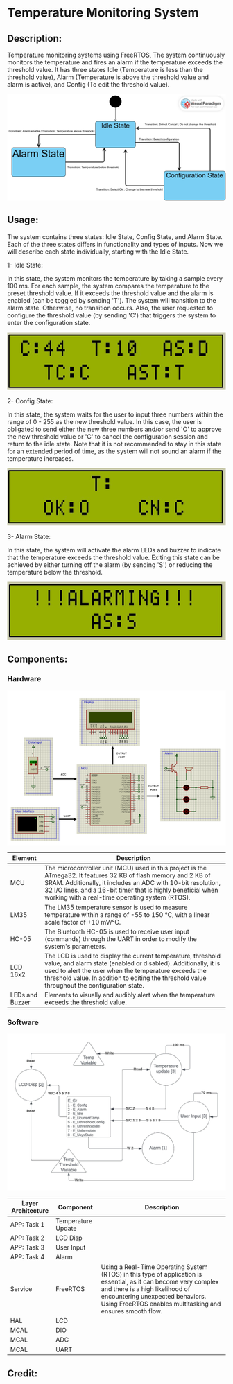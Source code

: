 # Temperature Monitoring System
## Description:
Temperature monitoring systems using FreeRTOS, The system continuously monitors the temperature and fires an alarm if the temperature exceeds the threshold value. It has three states Idle (Temperature is less than the threshold value), Alarm (Temperature is above the threshold value and alarm is active), and Config (To edit the threshold value).

![Alt text](https://github.com/OmarAbdulQadir/Temperature-Monitoring-System/blob/main/NTI_RTOS_PROJ_TempMonitorSys_Designs/State%20Machine.jpg?raw=true)



## Usage:
The system contains three states: Idle State, Config State, and Alarm State. Each of the three states differs in functionality and types of inputs. Now we will describe each state individually, starting with the Idle State.

1- Idle State:

In this state, the system monitors the temperature by taking a sample every 100 ms. For each sample, the system compares the temperature to the preset threshold value. If it exceeds the threshold value and the alarm is enabled (can be toggled by sending 'T'). The system will transition to the alarm state. Otherwise, no transition occurs. Also, the user requested to configure the threshold value (by sending 'C') that triggers the system to enter the configuration state.

![Alt text](https://github.com/OmarAbdulQadir/Temperature-Monitoring-System/blob/main/NTI_RTOS_PROJ_TempMonitorSys_Designs/Idle.JPG?raw=true)

2- Config State:

In this state, the system waits for the user to input three numbers within the range of 0 - 255 as the new threshold value. In this case, the user is obligated to send either the new three numbers and/or send 'O' to approve the new threshold value or 'C' to cancel the configuration session and return to the idle state. Note that it is not recommended to stay in this state for an extended period of time, as the system will not sound an alarm if the temperature increases.

![Alt text](https://github.com/OmarAbdulQadir/Temperature-Monitoring-System/blob/main/NTI_RTOS_PROJ_TempMonitorSys_Designs/config.JPG?raw=true)

3- Alarm State:

In this state, the system will activate the alarm LEDs and buzzer to indicate that the temperature exceeds the threshold value. Exiting this state can be achieved by either turning off the alarm (by sending 'S') or reducing the temperature below the threshold.

![Alt text](https://github.com/OmarAbdulQadir/Temperature-Monitoring-System/blob/main/NTI_RTOS_PROJ_TempMonitorSys_Designs/alarming.JPG?raw=true)


## Components:
### Hardware
![Alt text](https://github.com/OmarAbdulQadir/Temperature-Monitoring-System/blob/main/NTI_RTOS_PROJ_TempMonitorSys_Designs/Block%20Diagram%20(2).png?raw=true)

|Element         | Description |
|----------------|-------------|
|MCU             |The microcontroller unit (MCU) used in this project is the ATmega32. It features 32 KB of flash memory and 2 KB of SRAM. Additionally, it includes an ADC with 10-bit resolution, 32 I/O lines, and a 16-bit timer that is highly beneficial when working with a real-time operating system (RTOS). |
|LM35            | The LM35 temperature sensor is used to measure temperature within a range of -55 to 150 °C, with a linear scale factor of +10 mV/°C. | 
| HC-05          | The Bluetooth HC-05 is used to receive user input (commands) through the UART in order to modify the system's parameters. |
|LCD 16x2        | The LCD is used to display the current temperature, threshold value, and alarm state (enabled or disabled). Additionally, it is used to alert the user when the temperature exceeds the threshold value. In addition to editing the threshold value throughout the configuration state. |
|LEDs and Buzzer | Elements to visually and audibly alert when the temperature exceeds the threshold value. |


### Software
![Alt text](https://github.com/OmarAbdulQadir/Temperature-Monitoring-System/blob/main/NTI_RTOS_PROJ_TempMonitorSys_Designs/Task%20Diagram.jpeg?raw=true)

| Layer Architecture | Component          | Description  |
|--------------------|--------------------|--------------|
| APP: Task 1        | Temperature Update |              |
| APP: Task 2        | LCD Disp           |              |
| APP: Task 3        | User Input         |              |
| APP: Task 4        | Alarm              |              |
| Service |FreeRTOS            | Using a Real-Time Operating System (RTOS) in this type of application is essential, as it can become very complex and there is a high likelihood of encountering unexpected behaviors. Using FreeRTOS enables multitasking and ensures smooth flow. |
| HAL                | LCD                |              |
| MCAL               | DIO                |              |
| MCAL               | ADC                |              |
| MCAL               | UART               |              |



## Credit:

